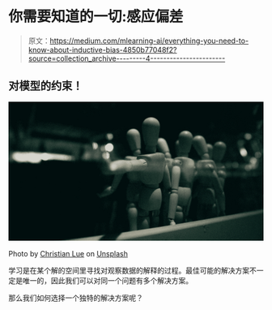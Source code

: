 # 你需要知道的一切:感应偏差

> 原文：<https://medium.com/mlearning-ai/everything-you-need-to-know-about-inductive-bias-4850b77048f2?source=collection_archive---------4----------------------->

## 对模型的约束！

![](img/f1e072d28befe1d0fa684d0fe0999654.png)

Photo by [Christian Lue](https://unsplash.com/@christianlue?utm_source=medium&utm_medium=referral) on [Unsplash](https://unsplash.com?utm_source=medium&utm_medium=referral)

学习是在某个解的空间里寻找对观察数据的解释的过程。最佳可能的解决方案不一定是唯一的，因此我们可以对同一个问题有多个解决方案。

那么我们如何选择一个独特的解决方案呢？